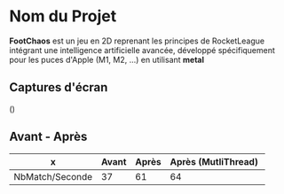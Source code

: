 # Nom du Projet


**FootChaos** est un jeu en 2D reprenant les principes de RocketLeague intégrant une
intelligence artificielle avancée, développé spécifiquement pour les puces
d'Apple (M1, M2, ...) en utilisant **metal**

## Captures d'écran

()

## Avant - Après

| x | Avant | Après | Après (MutliThread) 
| -- | -- | --  | -- | 
| NbMatch/Seconde | 37 | 61 | 64 |


